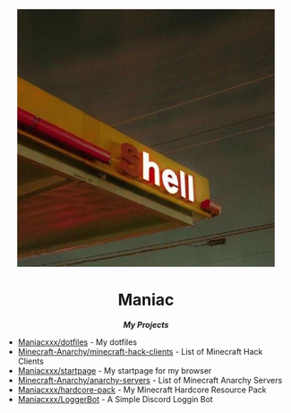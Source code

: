 <div align="center">

<img src="pfp.jpg"> 

Maniac
===
***My Projects***

</div>

- [Maniacxxx/dotfiles](https://github.com/Maniacxxx/dotfiles) - My dotfiles
- [Minecraft-Anarchy/minecraft-hack-clients](https://github.com/Minecraft-Anarchy/minecraft-hack-clients) - List of Minecraft Hack Clients
- [Maniacxxx/startpage](https://github.com/Maniacxxx/startpage) - My startpage for my browser
- [Minecraft-Anarchy/anarchy-servers](https://github.com/Minecraft-Anarchy/anarchy-servers) - List of Minecraft Anarchy Servers
- [Maniacxxx/hardcore-pack](https://github.com/Maniacxxx/hardcore-pack) - My Minecraft Hardcore Resource Pack
- [Maniacxxx/LoggerBot](https://github.com/Maniacxxx/LoggerBot) - A Simple Discord Loggin Bot
